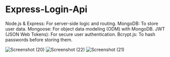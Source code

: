 # Express-Login-Api
Node.js &amp; Express: For server-side logic and routing.  MongoDB: To store user data.  Mongoose: For object data modeling (ODM) with MongoDB.  JWT (JSON Web Tokens): For secure user authentication.  Bcrypt.js: To hash passwords before storing them.

![Screenshot (20)](https://github.com/user-attachments/assets/90d393db-c8f1-4863-a897-b3dd33953d56)
![Screenshot (22)](https://github.com/user-attachments/assets/c25690f9-b4fc-4c03-b4d8-2958317e4c11)
![Screenshot (21)](https://github.com/user-attachments/assets/3b143678-9f06-4694-8de2-622ca5ab1fe7)

